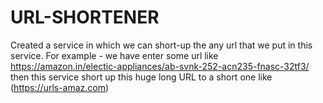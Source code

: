 # URL-SHORTENER
Created a service in which we can short-up the any url that we put in this service.
For example -  we have enter some url like https://amazon.in/electic-appliances/ab-svnk-252-acn235-fnasc-32tf3/
then this service short up this huge long URL to a short one like (https://urls-amaz.com)

